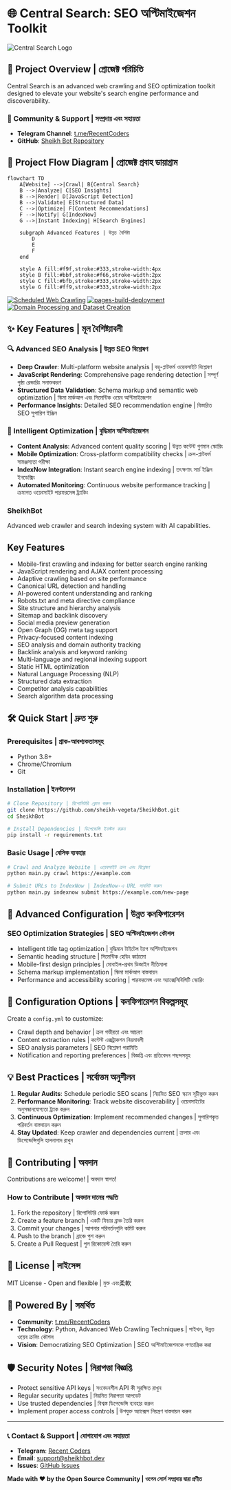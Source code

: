 # 🌐 Central Search: SEO অপ্টিমাইজেশন Toolkit

![Central Search Logo](https://raw.githubusercontent.com/sheikh-vegeta/SheikhBot/refs/heads/main/assets/sheikh.png)

## 🚀 Project Overview | প্রোজেক্ট পরিচিতি

Central Search is an advanced web crawling and SEO optimization toolkit designed to elevate your website's search engine performance and discoverability.

### 🔗 Community & Support | সম্প্রদায় এবং সহায়তা
- **Telegram Channel**: [t.me/RecentCoders](https://t.me/RecentCoders)
- **GitHub**: [Sheikh Bot Repository](https://github.com/sheikh-vegeta/SheikhBot)

## 🌈 Project Flow Diagram | প্রোজেক্ট প্রবাহ ডায়াগ্রাম

```mermaid
flowchart TD
    A[Website] -->|Crawl| B{Central Search}
    B -->|Analyze| C[SEO Insights]
    B -->|Render| D[JavaScript Detection]
    B -->|Validate| E[Structured Data]
    C -->|Optimize| F[Content Recommendations]
    F -->|Notify| G[IndexNow]
    G -->|Instant Indexing| H[Search Engines]
    
    subgraph Advanced Features | উন্নত বৈশিষ্ট্য
        D
        E
        F
    end
    
    style A fill:#f9f,stroke:#333,stroke-width:4px
    style B fill:#bbf,stroke:#f66,stroke-width:2px
    style C fill:#bfb,stroke:#333,stroke-width:2px
    style G fill:#ff9,stroke:#333,stroke-width:2px
```
[![Scheduled Web Crawling](https://github.com/sheikh-vegeta/SheikhBot/actions/workflows/crawl.yml/badge.svg)](https://github.com/sheikh-vegeta/SheikhBot/actions/workflows/crawl.yml)
[![pages-build-deployment](https://github.com/sheikh-vegeta/SheikhBot/actions/workflows/pages/pages-build-deployment/badge.svg)](https://github.com/sheikh-vegeta/SheikhBot/actions/workflows/pages/pages-build-deployment)
[![Domain Processing and Dataset Creation](https://github.com/sheikh-vegeta/SheikhBot/actions/workflows/domain_processor.yml/badge.svg)](https://github.com/sheikh-vegeta/SheikhBot/actions/workflows/domain_processor.yml)

## ✨ Key Features | মূল বৈশিষ্ট্যাবলী

### 🔍 Advanced SEO Analysis | উন্নত SEO বিশ্লেষণ
- **Deep Crawler**: Multi-platform website analysis | বহু-প্লাটফর্ম ওয়েবসাইট বিশ্লেষণ
- **JavaScript Rendering**: Comprehensive page rendering detection | সম্পূর্ণ পৃষ্ঠা রেন্ডারিং সনাক্তকরণ
- **Structured Data Validation**: Schema markup and semantic web optimization | স্কিমা মার্কআপ এবং সিমেন্টিক ওয়েব অপ্টিমাইজেশন
- **Performance Insights**: Detailed SEO recommendation engine | বিস্তারিত SEO সুপারিশ ইঞ্জিন

### 🤖 Intelligent Optimization | বুদ্ধিমান অপ্টিমাইজেশন
- **Content Analysis**: Advanced content quality scoring | উন্নত কন্টেন্ট গুণমান স্কোরিং
- **Mobile Optimization**: Cross-platform compatibility checks | ক্রস-প্লাটফর্ম সামঞ্জস্যতা পরীক্ষা
- **IndexNow Integration**: Instant search engine indexing | তৎক্ষণাৎ সার্চ ইঞ্জিন ইনডেক্সিং
- **Automated Monitoring**: Continuous website performance tracking | ক্রমাগত ওয়েবসাইট পারফরমেন্স ট্র্যাকিং

### SheikhBot

Advanced web crawler and search indexing system with AI capabilities.

## Key Features

- Mobile-first crawling and indexing for better search engine ranking
- JavaScript rendering and AJAX content processing
- Adaptive crawling based on site performance
- Canonical URL detection and handling
- AI-powered content understanding and ranking
- Robots.txt and meta directive compliance
- Site structure and hierarchy analysis  
- Sitemap and backlink discovery
- Social media preview generation
- Open Graph (OG) meta tag support
- Privacy-focused content indexing
- SEO analysis and domain authority tracking
- Backlink analysis and keyword ranking
- Multi-language and regional indexing support
- Static HTML optimization
- Natural Language Processing (NLP)
- Structured data extraction
- Competitor analysis capabilities
- Search algorithm data processing

## 🛠️ Quick Start | দ্রুত শুরু

### Prerequisites | প্রাক-আবশ্যকতাসমূহ
- Python 3.8+
- Chrome/Chromium
- Git

### Installation | ইনস্টলেশন
```bash
# Clone Repository | রিপোসিটরি ক্লোন করুন
git clone https://github.com/sheikh-vegeta/SheikhBot.git
cd SheikhBot

# Install Dependencies | ডিপেন্ডেন্সি ইনস্টল করুন
pip install -r requirements.txt
```

### Basic Usage | বেসিক ব্যবহার
```bash
# Crawl and Analyze Website | ওয়েবসাইট ক্রল এবং বিশ্লেষণ
python main.py crawl https://example.com

# Submit URLs to IndexNow | IndexNow-এ URL সাবমিট করুন
python main.py indexnow submit https://example.com/new-page
```

## 🚀 Advanced Configuration | উন্নত কনফিগারেশন

### SEO Optimization Strategies | SEO অপ্টিমাইজেশন কৌশল
- Intelligent title tag optimization | বুদ্ধিমান টাইটেল ট্যাগ অপ্টিমাইজেশন
- Semantic heading structure | সিমেন্টিক হেডিং কাঠামো
- Mobile-first design principles | মোবাইল-প্রথম ডিজাইন নীতিমালা
- Schema markup implementation | স্কিমা মার্কআপ বাস্তবায়ন
- Performance and accessibility scoring | পারফরমেন্স এবং অ্যাক্সেসিবিলিটি স্কোরিং

## 🔧 Configuration Options | কনফিগারেশন বিকল্পসমূহ

Create a `config.yml` to customize:
- Crawl depth and behavior | ক্রল গভীরতা এবং আচরণ
- Content extraction rules | কন্টেন্ট এক্সট্রাকশন নিয়মাবলী
- SEO analysis parameters | SEO বিশ্লেষণ পরামিতি
- Notification and reporting preferences | বিজ্ঞপ্তি এবং প্রতিবেদন পছন্দসমূহ

## 💡 Best Practices | সর্বোত্তম অনুশীলন

1. **Regular Audits**: Schedule periodic SEO scans | নিয়মিত SEO স্ক্যান সূচীভুক্ত করুন
2. **Performance Monitoring**: Track website discoverability | ওয়েবসাইটের অনুসন্ধানযোগ্যতা ট্র্যাক করুন
3. **Continuous Optimization**: Implement recommended changes | সুপারিশকৃত পরিবর্তন বাস্তবায়ন করুন
4. **Stay Updated**: Keep crawler and dependencies current | ক্রলার এবং ডিপেন্ডেন্সিগুলি হালনাগাদ রাখুন

## 🤝 Contributing | অবদান

Contributions are welcome! | অবদান স্বাগত!

### How to Contribute | অবদান দানের পদ্ধতি
1. Fork the repository | রিপোসিটরি ফোর্ক করুন
2. Create a feature branch | একটি ফিচার ব্রাঞ্চ তৈরি করুন
3. Commit your changes | আপনার পরিবর্তনগুলি কমিট করুন
4. Push to the branch | ব্রাঞ্চে পুশ করুন
5. Create a Pull Request | পুল রিকোয়েস্ট তৈরি করুন

## 📄 License | লাইসেন্স

MIT License - Open and flexible | মুক্ত এবং柔軟

## 🌟 Powered By | সমর্থিত

- **Community**: [t.me/RecentCoders](https://t.me/RecentCoders)
- **Technology**: Python, Advanced Web Crawling Techniques | পাইথন, উন্নত ওয়েব ক্রলিং কৌশল
- **Vision**: Democratizing SEO Optimization | SEO অপ্টিমাইজেশনকে গণতান্ত্রিক করা

## 🛡️ Security Notes | নিরাপত্তা বিজ্ঞপ্তি

- Protect sensitive API keys | সংবেদনশীল API কী সুরক্ষিত রাখুন
- Regular security updates | নিয়মিত নিরাপত্তা আপডেট
- Use trusted dependencies | বিশ্বস্ত ডিপেন্ডেন্সি ব্যবহার করুন
- Implement proper access controls | উপযুক্ত অ্যাক্সেস নিয়ন্ত্রণ বাস্তবায়ন করুন

---

### 📞 Contact & Support | যোগাযোগ এবং সহায়তা

- **Telegram**: [Recent Coders](https://t.me/RecentCoders)
- **Email**: support@sheikhbot.dev
- **Issues**: [GitHub Issues](https://github.com/sheikh-vegeta/SheikhBot/issues)

**Made with ❤️ by the Open Source Community | ওপেন সোর্স সম্প্রদায় দ্বারা প্রণীত**
